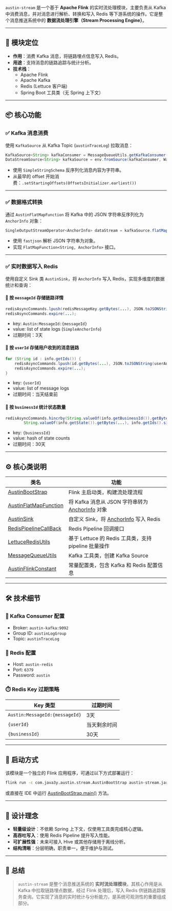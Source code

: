 `austin-stream` 是一个基于 **Apache Flink** 的实时流处理模块，主要负责从 Kafka 中消费消息，并对消息进行解析、转换和写入 Redis 等下游系统的操作。它是整个消息推送系统中的 **数据流处理引擎（Stream Processing Engine）**。

---

## 🧩 模块定位

- **作用**：消费 Kafka 消息，将链路埋点信息写入 Redis。
- **用途**：支持消息的链路追踪与统计分析。
- **技术栈**：
    - Apache Flink
    - Apache Kafka
    - Redis (Lettuce 客户端)
    - Spring Boot 工具类（无 Spring 上下文）

---

## 📦 核心功能

### ✅ Kafka 消息消费

使用 `KafkaSource` 从 Kafka Topic (`austinTraceLog`) 拉取消息：

```java
KafkaSource<String> kafkaConsumer = MessageQueueUtils.getKafkaConsumer(AustinFlinkConstant.TOPIC_NAME, AustinFlinkConstant.GROUP_ID, AustinFlinkConstant.BROKER);
DataStreamSource<String> kafkaSource = env.fromSource(kafkaConsumer, WatermarkStrategy.noWatermarks(), AustinFlinkConstant.SOURCE_NAME);
```


- 使用 `SimpleStringSchema` 反序列化消息内容为字符串。
- 从最早的 offset 开始消费：`.setStartingOffsets(OffsetsInitializer.earliest())`

---

### ✅ 数据格式转换

通过 `AustinFlatMapFunction` 将 Kafka 中的 JSON 字符串反序列化为 `AnchorInfo` 对象：

```java
SingleOutputStreamOperator<AnchorInfo> dataStream = kafkaSource.flatMap(new AustinFlatMapFunction()).name(AustinFlinkConstant.FUNCTION_NAME);
```


- 使用 `fastjson` 解析 JSON 字符串为对象。
- 实现 `FlatMapFunction<String, AnchorInfo>` 接口。

---

### ✅ 实时数据写入 Redis

使用自定义 Sink 类 `AustinSink`，将 `AnchorInfo` 写入 Redis，实现多维度的数据统计和查询：

#### 🔹 按 `messageId` 存储链路详情

```java
redisAsyncCommands.lpush(redisMessageKey.getBytes(...), JSON.toJSONString(messageAnchorInfo).getBytes(...));
redisAsyncCommands.expire(...);
```


- key: `Austin:MessageId:{messageId}`
- value: list of state logs (`SimpleAnchorInfo`)
- 过期时间：3天

#### 🔹 按 `userId` 存储用户收到的消息链路

```java
for (String id : info.getIds()) {
    redisAsyncCommands.lpush(id.getBytes(...), JSON.toJSONString(userAnchorInfo).getBytes(...));
    redisAsyncCommands.expire(...);
}
```


- key: `{userId}`
- value: list of message logs
- 过期时间：当天结束前

#### 🔹 按 `businessId` 统计状态数量

```java
redisAsyncCommands.hincrby(String.valueOf(info.getBusinessId()).getBytes(...),
        String.valueOf(info.getState()).getBytes(...), info.getIds().size());
```


- key: `{businessId}`
- value: hash of state counts
- 过期时间：30天

---

## ⚙️ 核心类说明

| 类名 | 功能 |
|------|------|
| [AustinBootStrap](file://D:\Code\Project\Message-Push\Austin\austin-stream\src\main\java\com\java3y\austin\stream\AustinBootStrap.java#L11-L46) | Flink 主启动类，构建流处理流程 |
| [AustinFlatMapFunction](file://D:\Code\Project\Message-Push\Austin\austin-stream\src\main\java\com\java3y\austin\stream\function\AustinFlatMapFunction.java#L11-L20) | 将 Kafka 消息从 JSON 字符串转为 [AnchorInfo](file://D:\Code\Project\Message-Push\Austin\austin-common\src\main\java\com\java3y\austin\common\domain\AnchorInfo.java#L14-L54) 对象 |
| [AustinSink](file://D:\Code\Project\Message-Push\Austin\austin-stream\src\main\java\com\java3y\austin\stream\sink\AustinSink.java#L11-L83) | 自定义 Sink，将 [AnchorInfo](file://D:\Code\Project\Message-Push\Austin\austin-common\src\main\java\com\java3y\austin\common\domain\AnchorInfo.java#L14-L54) 写入 Redis |
| [RedisPipelineCallBack](file://D:\Code\Project\Message-Push\Austin\austin-stream\src\main\java\com\java3y\austin\stream\callback\RedisPipelineCallBack.java#L11-L23) | Redis Pipeline 回调接口 |
| [LettuceRedisUtils](file://D:\Code\Project\Message-Push\Austin\austin-stream\src\main\java\com\java3y\austin\stream\utils\LettuceRedisUtils.java#L11-L55) | 基于 Lettuce 的 Redis 工具类，支持 pipeline 批量操作 |
| [MessageQueueUtils](file://D:\Code\Project\Message-Push\Austin\austin-stream\src\main\java\com\java3y\austin\stream\utils\MessageQueueUtils.java#L11-L34) | Kafka 工具类，创建 Kafka Source |
| [AustinFlinkConstant](file://D:\Code\Project\Message-Push\Austin\austin-stream\src\main\java\com\java3y\austin\stream\constants\AustinFlinkConstant.java#L11-L37) | 常量配置类，包含 Kafka 和 Redis 配置信息 |

---

## 🛠️ 技术细节

### 🐳 Kafka Consumer 配置

- Broker: `austin-kafka:9092`
- Group ID: `austinLogGroup`
- Topic: `austinTraceLog`

### 🧲 Redis 配置

- Host: `austin-redis`
- Port: `6379`
- Password: `austin`

### ⏱️ Redis Key 过期策略

| Key 类型 | 过期时间 |
|----------|----------|
| `Austin:MessageId:{messageId}` | 3天 |
| `{userId}` | 当天剩余时间 |
| `{businessId}` | 30天 |

---

## 🧪 启动方式

该模块是一个独立的 Flink 应用程序，可通过以下方式部署运行：

```bash
flink run -c com.java3y.austin.stream.AustinBootStrap austin-stream.jar
```


或直接在 IDE 中运行 [AustinBootStrap.main()](file://D:\Code\Project\Message-Push\Austin\austin-stream\src\main\java\com\java3y\austin\stream\AustinBootStrap.java#L22-L43) 方法。

---

## 📐 设计理念

- **轻量级设计**：不依赖 Spring 上下文，仅使用工具类完成核心逻辑。
- **高吞吐写入**：使用 Redis Pipeline 提升写入性能。
- **可扩展性强**：未来可接入 Hive 或其他存储用于离线分析。
- **结构清晰**：分层明确，职责单一，便于维护与测试。

---

## 🧠 总结

> `austin-stream` 是整个消息推送系统的 **实时流处理模块**，其核心作用是从 Kafka 中拉取链路埋点数据，经过 Flink 处理后，写入 Redis 供链路追踪服务查询。它实现了消息的实时统计与分析能力，是系统可观测性的重要组成部分。